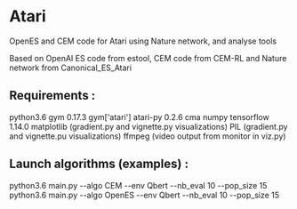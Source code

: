 # Atari
OpenES and CEM code for Atari using Nature network, and analyse tools

Based on OpenAI ES code from estool, CEM code from CEM-RL and Nature network from Canonical_ES_Atari

## Requirements : 
python3.6
gym 0.17.3
gym['atari']
atari-py 0.2.6
cma
numpy
tensorflow 1.14.0
matplotlib (gradient.py and vignette.py visualizations)
PIL (gradient.py and vignette.pu visualizations)
ffmpeg (video output from monitor in viz.py)

## Launch algorithms (examples) : 
python3.6 main.py --algo CEM --env Qbert --nb_eval 10 --pop_size 15
python3.6 main.py --algo OpenES --env Qbert --nb_eval 10 --pop_size 15



